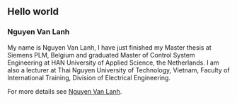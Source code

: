 ## Hello world

### Nguyen Van Lanh

My name is Nguyen Van Lanh, I have just finished my Master thesis at Siemens PLM, Belgium and graduated Master of Control System Engineering at HAN University of Applied Science, the Netherlands. I am also a lecturer at Thai Nguyen University of Technology, Vietnam, Faculty of International Training, Division of Electrical Engineering. 

For more details see [Nguyen Van Lanh](http://fit.tnut.edu.vn/nguyenvanlanh/).


